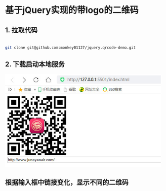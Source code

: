 # 基于jQuery实现的带logo的二维码

## 1. 拉取代码

```bash

git clone git@github.com:monkey01127/jquery.qrcode-demo.git

```

## 2. 下载启动本地服务

![示例图片](/pic/demo.jpg)

## 根据输入框中链接变化，显示不同的二维码
